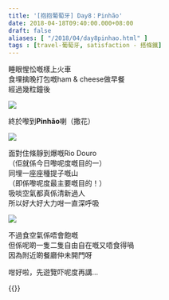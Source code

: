 ```yaml
---
title: '[抱抱葡萄牙] Day8：Pinhão'
date: 2018-04-18T09:40:00.000+08:00
draft: false
aliases: [ "/2018/04/day8pinhao.html" ]
tags : [travel-葡萄牙, satisfaction - 搭條鐵]
---
```


睡眼惺忪嘅樣上火車  
食埋擒晚打包嘅ham & cheese做早餐  
經過幾粒鐘後  

![](/images/portugal8a.jpg)

終於嚟到**Pinhão**喇（撒花）  

![](/images/portugal8a1.jpg)

面對住條靜到爆嘅Rio Douro  
（佢就係今日嚟呢度嘅目的一）  
同埋一座座種提子嘅山  
（即係嚟呢度最主要嘅目的！）  
吸啖空氣都真係清新過人  
所以好大好大力咁一直深呼吸  

![](/images/portugal8a2.jpg)

不過食空氣係唔會飽嘅  
但係呢啲一隻二隻自由自在嘅又唔食得喎  
因為附近啲餐廳仲未開門呀  
  
咁好啦，先遊覽吓呢度再講...  
  

{{<portugal>}}  
